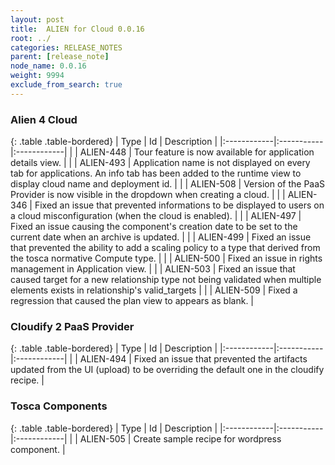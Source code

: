 ```yaml
---
layout: post
title:  ALIEN for Cloud 0.0.16
root: ../
categories: RELEASE_NOTES
parent: [release_note]
node_name: 0.0.16
weight: 9994
exclude_from_search: true
---
```






### Alien 4 Cloud

{: .table .table-bordered}
| Type        | Id         | Description |
|:------------|:-----------|:------------|
|  <i class="fa fa-level-up text-primary"></i> | ALIEN-448 | Tour feature is now available for application details view. |
|  <i class="fa fa-level-up text-primary"></i> | ALIEN-493 | Application name is not displayed on every tab for applications. An info tab has been added to the runtime view to display cloud name and deployment id. |
|  <i class="fa fa-level-up text-primary"></i> | ALIEN-508 | Version of the PaaS Provider is now visible in the dropdown when creating a cloud. |
|  <i class="fa fa-bug text-danger"></i> | ALIEN-346 | Fixed an issue that prevented informations to be displayed to users on a cloud misconfiguration (when the cloud is enabled). |
|  <i class="fa fa-bug text-danger"></i> | ALIEN-497 | Fixed an issue causing the component's creation date to be set to the current date when an archive is updated. |
|  <i class="fa fa-bug text-danger"></i> | ALIEN-499 | Fixed an issue that prevented the ability to add a scaling policy to a type that derived from the tosca normative Compute type. |
|  <i class="fa fa-bug text-danger"></i> | ALIEN-500 | Fixed an issue in rights management in Application view. |
|  <i class="fa fa-bug text-danger"></i> | ALIEN-503 | Fixed an issue that caused target for a new relationship type not being validated when multiple elements exists in relationship's valid_targets |
|  <i class="fa fa-bug text-danger"></i> | ALIEN-509 | Fixed a regression that caused the plan view to appears as blank. |

### Cloudify 2 PaaS Provider

{: .table .table-bordered}
| Type        | Id         | Description |
|:------------|:-----------|:------------|
|  <i class="fa fa-bug text-danger"></i> | ALIEN-494 | Fixed an issue that prevented the artifacts updated from the UI (upload) to be overriding the default one in the cloudify recipe. |

### Tosca Components

{: .table .table-bordered}
| Type        | Id         | Description |
|:------------|:-----------|:------------|
|  <i class="fa fa-plus text-success"></i> | ALIEN-505 | Create sample recipe for wordpress component. |
